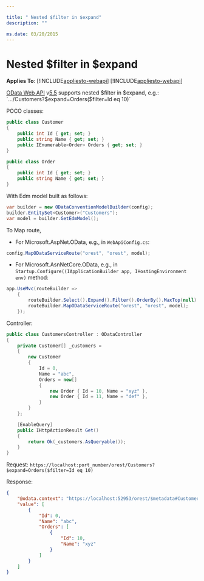 ```yaml
---

title: " Nested $filter in $expand"
description: ""

ms.date: 03/20/2015
---
```

# Nested $filter in $expand
**Applies To**:
[!INCLUDE[appliesto-webapi](../includes/appliesto-webapi-v7.md)]
[!INCLUDE[appliesto-webapi](../includes/appliesto-webapi-v6.md)]

[OData Web API](https://github.com/OData/WebApi) v[5.5](https://www.nuget.org/packages/Microsoft.AspNet.OData/5.5.0-beta) supports nested $filter in $expand, e.g.:
`.../Customers?$expand=Orders($filter=Id eq 10)`

POCO classes:
```C#
public class Customer
{
    public int Id { get; set; }
    public string Name { get; set; }
    public IEnumerable<Order> Orders { get; set; }
}

public class Order
{
    public int Id { get; set; }
    public string Name { get; set; }
}
```

With Edm model built as follows:
```C#
var builder = new ODataConventionModelBuilder(config);
builder.EntitySet<Customer>("Customers");
var model = builder.GetEdmModel();
```

To Map route,
- For Microsoft.AspNet.OData, e.g., in `WebApiConfig.cs`:
```C#
config.MapODataServiceRoute("orest", "orest", model);
```

- For Microsoft.AsnNetCore.OData, e.g., in `Startup.Configure((IApplicationBuilder app, IHostingEnvironment env)` method:
```C#
app.UseMvc(routeBuilder => 
    {
        routeBuilder.Select().Expand().Filter().OrderBy().MaxTop(null).Count();
        routeBuilder.MapODataServiceRoute("orest", "orest", model);
    });
```

Controller:
```C#
public class CustomersController : ODataController
{
    private Customer[] _customers =
    {
        new Customer
        {
            Id = 0,
            Name = "abc",
            Orders = new[]
            {
                new Order { Id = 10, Name = "xyz" },
                new Order { Id = 11, Name = "def" },
            }
        }
    };

    [EnableQuery]
    public IHttpActionResult Get()
    {
        return Ok(_customers.AsQueryable());
    }
}
```

Request:
`https://localhost:port_number/orest/Customers?$expand=Orders($filter=Id eq 10)`

Response:
```JSON
{
    "@odata.context": "https://localhost:52953/orest/$metadata#Customers",
    "value": [
        {
            "Id": 0,
            "Name": "abc",
            "Orders": [
                {
                    "Id": 10,
                    "Name": "xyz"
                }
            ]
        }
    ]
}
```
